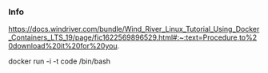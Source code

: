 ### Info
https://docs.windriver.com/bundle/Wind_River_Linux_Tutorial_Using_Docker_Containers_LTS_19/page/fic1622569896529.html#:~:text=Procedure,to%20download%20it%20for%20you.


docker run -i -t code /bin/bash

